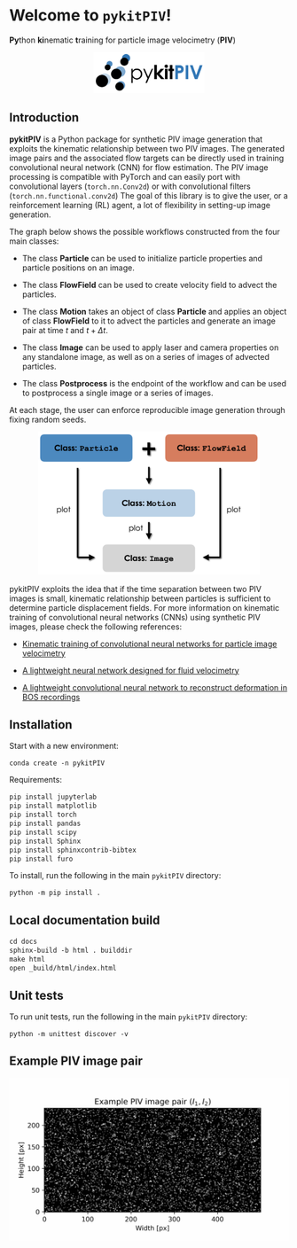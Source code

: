 # Welcome to `pykitPIV`!

**Py**thon **ki**nematic **t**raining for particle image velocimetry (**PIV**)

<p align="center">
    <img src="docs/images/pykitPIV-logo.png" width="200">
</p>

## Introduction

**pykitPIV** is a Python package for synthetic PIV image generation that exploits the kinematic relationship between two PIV images. 
The generated image pairs and the associated flow targets can be directly used in training convolutional neural network (CNN) for flow estimation.
The PIV image processing is compatible with PyTorch and can easily port with convolutional layers (`torch.nn.Conv2d`) or with convolutional filters (`torch.nn.functional.conv2d`)
The goal of this library is to give the user, or a reinforcement learning (RL) agent, a lot of flexibility in setting-up image generation.

The graph below shows the possible workflows constructed from the four main classes:

- The class **Particle** can be used to initialize particle properties and particle positions on an image.

- The class **FlowField** can be used to create velocity field to advect the particles.

- The class **Motion** takes an object of class **Particle** and applies an object of class **FlowField** to it to advect the particles and generate an image pair at time $t$ and $t + \Delta t$.

- The class **Image** can be used to apply laser and camera properties on any standalone image, as well as on a series of images of advected particles.

- The class **Postprocess** is the endpoint of the workflow and can be used to postprocess a single image or a series of images.

At each stage, the user can enforce reproducible image generation through fixing random seeds.

<p align="center">
    <img src="docs/images/pykitPIV-workflow.png" width="400">
</p>

pykitPIV exploits the idea that if the time separation between two PIV images is small, kinematic relationship between particles is sufficient to determine particle displacement fields. For more information on kinematic training of convolutional neural networks (CNNs) using synthetic PIV images, please check the following references:

- [Kinematic training of convolutional neural networks for particle image velocimetry](https://iopscience.iop.org/article/10.1088/1361-6501/ac8fae/meta)

- [A lightweight neural network designed for fluid velocimetry](https://link.springer.com/article/10.1007/s00348-023-03695-8)

- [A lightweight convolutional neural network to reconstruct deformation in BOS recordings](https://link.springer.com/article/10.1007/s00348-023-03618-7)


## Installation

Start with a new environment:

```
conda create -n pykitPIV
```

Requirements:

```
pip install jupyterlab
pip install matplotlib
pip install torch
pip install pandas
pip install scipy
pip install Sphinx
pip install sphinxcontrib-bibtex
pip install furo
```

To install, run the following in the main ``pykitPIV`` directory:

```
python -m pip install .
```

## Local documentation build

```
cd docs
sphinx-build -b html . builddir
make html
open _build/html/index.html
```

## Unit tests

To run unit tests, run the following in the main ``pykitPIV`` directory:

```
python -m unittest discover -v
```

## Example PIV image pair

<p align="center">
    <img src="docs/images/example-image-I1-I2-no-buffer.gif" width="600">
</p>





